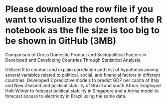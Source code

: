 # Please download the row file if you want to visualize the content of the R notebook as the file size is too big to be shown in GitHub (3MB)

Comparison of Gross Domestic Product and Sociopolitical Factors in Developed and Developing Countries Through Statistical Analysis.


Utilized R to conduct and explain correlation and test of hypothesis among several variables related to political, social, and financial factors in different countries.
Developed 2 predictive models to predict GDP per capita of Italy and New Zealand and political stability of Brazil and south Africa.
Employed Holt-Winter to forecast political stability in Singapore and a Arima model to forecast access to electricity in Brazil using the same data.
